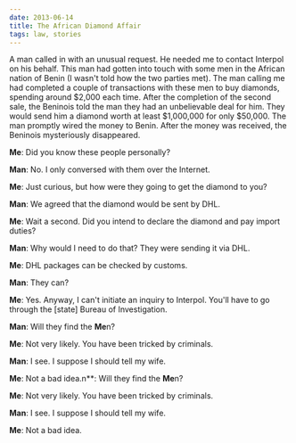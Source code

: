 ```yaml
---
date: 2013-06-14
title: The African Diamond Affair
tags: law, stories
---
```


A man called in with an unusual request. He needed me to contact Interpol on his behalf. This man had gotten into touch with some men in the African nation of Benin (I wasn't told how the two parties met). The man calling me had completed a couple of transactions with these men to buy diamonds, spending around $2,000 each time. After the completion of the second sale, the Beninois told the man they had an unbelievable deal for him. They would send him a diamond worth at least $1,000,000 for only $50,000. The man promptly wired the money to Benin. After the money was received, the Beninois mysteriously disappeared.



**Me**: Did you know these people personally?  

**Man**: No. I only conversed with them over the Internet.  

**Me**: Just curious, but how were they going to get the diamond to you?  

**Man**: We agreed that the diamond would be sent by DHL.  

**Me**: Wait a second. Did you intend to declare the diamond and pay import duties?  

**Man**: Why would I need to do that? They were sending it via DHL.  

**Me**: DHL packages can be checked by customs.  

**Man**: They can?  

**Me**: Yes. Anyway, I can't initiate an inquiry to Interpol. You'll have to go through the [state] Bureau of Investigation.  

**Man**: Will they find the **Me**n?  

**Me**: Not very likely. You have been tricked by criminals.  

**Man**: I see. I suppose I should tell my wife.  

**Me**: Not a bad idea.n**: Will they find the **Me**n?  

**Me**: Not very likely. You have been tricked by criminals.  

**Man**: I see. I suppose I should tell my wife.  

**Me**: Not a bad idea.